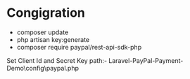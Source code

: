 # Congigration

- composer update
- php artisan key:generate
- composer require paypal/rest-api-sdk-php

Set Client Id and Secret Key path:- Laravel-PayPal-Payment-Demo\config\paypal.php
